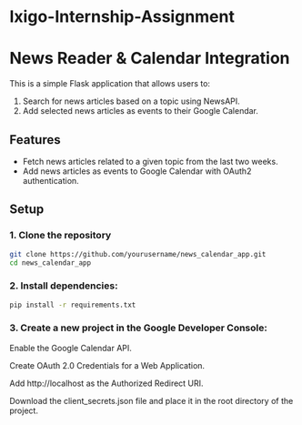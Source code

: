 # Ixigo-Internship-Assignment

# News Reader & Calendar Integration

This is a simple Flask application that allows users to:
1. Search for news articles based on a topic using NewsAPI.
2. Add selected news articles as events to their Google Calendar.

## Features
- Fetch news articles related to a given topic from the last two weeks.
- Add news articles as events to Google Calendar with OAuth2 authentication.

## Setup

### 1. Clone the repository

```bash
git clone https://github.com/yourusername/news_calendar_app.git
cd news_calendar_app
```

### 2. Install dependencies:

```bash
pip install -r requirements.txt
```

### 3. Create a new project in the Google Developer Console:

Enable the Google Calendar API.

Create OAuth 2.0 Credentials for a Web Application.

Add http://localhost as the Authorized Redirect URI.

Download the client_secrets.json file and place it in the root directory of the project.
